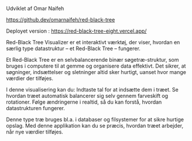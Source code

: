 Udviklet af Omar Naifeh


https://github.dev/omarnaifeh/red-black-tree 

Deployet version : https://red-black-tree-eight.vercel.app/   

Red-Black Tree Visualizer er et interaktivt værktøj, der viser, hvordan en særlig type datastruktur – et Red-Black Tree – fungerer.

Et Red-Black Tree er en selvbalancerende binær søgetræ-struktur, som bruges i computere til at gemme og organisere data effektivt. Det sikrer, at søgninger, indsættelser og sletninger altid sker hurtigt, uanset hvor mange værdier der tilføjes.

I denne visualisering kan du:
  Indtaste tal for at indsætte dem i træet.
  Se hvordan træet automatisk balancerer sig selv gennem farveskift og rotationer.
  Følge ændringerne i realtid, så du kan forstå, hvordan datastrukturen fungerer.

Denne type træ bruges bl.a. i databaser og filsystemer for at sikre hurtige opslag. Med denne applikation kan du se præcis, hvordan træet arbejder, når nye værdier tilføjes.
